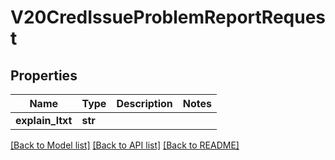 # V20CredIssueProblemReportRequest


## Properties
Name | Type | Description | Notes
------------ | ------------- | ------------- | -------------
**explain_ltxt** | **str** |  | 

[[Back to Model list]](../README.md#documentation-for-models) [[Back to API list]](../README.md#documentation-for-api-endpoints) [[Back to README]](../README.md)


